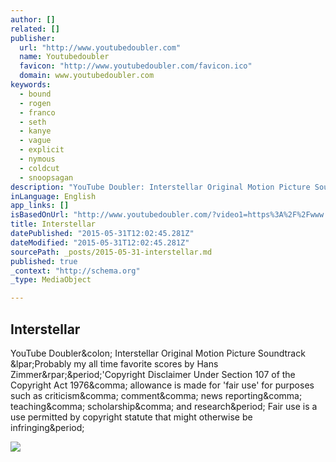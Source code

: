 ```yaml
---
author: []
related: []
publisher:
  url: "http://www.youtubedoubler.com"
  name: Youtubedoubler
  favicon: "http://www.youtubedoubler.com/favicon.ico"
  domain: www.youtubedoubler.com
keywords:
  - bound
  - rogen
  - franco
  - seth
  - kanye
  - vague
  - explicit
  - nymous
  - coldcut
  - snoopsagan
description: "YouTube Doubler: Interstellar Original Motion Picture Soundtrack (Probably my all time favorite scores by Hans Zimmer).'Copyright Disclaimer Under Section 107 of the Copyright Act 1976, allowance is made for 'fair use' for purposes such as criticism, comment, news reporting, teaching, scholarship, and research. Fair use is a use permitted by copyright statute that might otherwise be infringing."
inLanguage: English
app_links: []
isBasedOnUrl: "http://www.youtubedoubler.com/?video1=https%3A%2F%2Fwww.youtube.com%2Fwatch%3Fv%3D-x3zAMfmpAM&start1=&video2=https%3A%2F%2Fwww.youtube.com%2Fwatch%3Fv%3DIp2ZGND1I9Q&start2=0&authorName=Zzz"
title: Interstellar
datePublished: "2015-05-31T12:02:45.281Z"
dateModified: "2015-05-31T12:02:45.281Z"
sourcePath: _posts/2015-05-31-interstellar.md
published: true
_context: "http://schema.org"
_type: MediaObject

---
```

<article style=""><h1>Interstellar</h1><p>YouTube Doubler&amp;colon; Interstellar Original Motion Picture Soundtrack &amp;lpar;Probably my all time favorite scores by Hans Zimmer&amp;rpar;&amp;period;'Copyright Disclaimer Under Section 107 of the Copyright Act 1976&amp;comma; allowance is made for 'fair use' for purposes such as criticism&amp;comma; comment&amp;comma; news reporting&amp;comma; teaching&amp;comma; scholarship&amp;comma; and research&amp;period; Fair use is a use permitted by copyright statute that might otherwise be infringing&amp;period;</p><img src="http://i3.ytimg.com/vi/-x3zAMfmpAM/hqdefault.jpg" /></article>